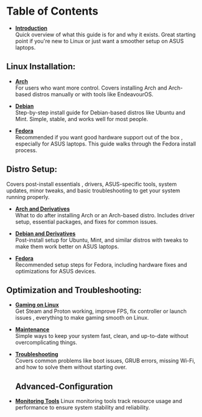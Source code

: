 # Table of Contents

* [**Introduction**](README.md)  
  Quick overview of what this guide is for and why it exists. Great starting point if you're new to Linux or just want a smoother setup on ASUS laptops.

## Linux Installation:


* [**Arch**](Linux-Installation/Arch.md)  
  For users who want more control. Covers installing Arch and Arch-based distros manually or with tools like EndeavourOS.

* [**Debian**](Linux-Installation/Debian.md)  
  Step-by-step install guide for Debian-based distros like Ubuntu and Mint. Simple, stable, and works well for most people.

* [**Fedora**](Linux-Installation/Fedora.md)  
  Recommended if you want good hardware support out of the box , especially for ASUS laptops. This guide walks through the Fedora install process.

## Distro Setup:

Covers post-install essentials , drivers, ASUS-specific tools, system updates, minor tweaks, and basic troubleshooting to get your system running properly.

* [**Arch and Derivatives**](<Distro Setup/arch-and-derivatives.md>)  
  What to do after installing Arch or an Arch-based distro. Includes driver setup, essential packages, and fixes for common issues.

* [**Debian and Derivatives**](<Distro Setup/debian-and-derivatives.md>)  
  Post-install setup for Ubuntu, Mint, and similar distros  with tweaks to make them work better on ASUS laptops.
*  [**Fedora**](<Distro Setup/Fedora.md>)  
  Recommended setup steps for Fedora, including hardware fixes and optimizations for ASUS devices.


## Optimization and Troubleshooting:

* [**Gaming on Linux**](optimization-and-troubleshooting/gaming-on-linux.md)  
  Get Steam and Proton working, improve FPS, fix controller or launch issues , everything to make gaming smooth on Linux.

* [**Maintenance**](optimization-and-troubleshooting/maintenance.md)  
  Simple ways to keep your system fast, clean, and up-to-date without overcomplicating things.

* [**Troubleshooting**](optimization-and-troubleshooting/troubleshooting.md)  
  Covers common problems like boot issues, GRUB errors, missing Wi-Fi, and how to solve them without starting over.

  ## Advanced-Configuration
* [**Monitoring Tools**](Advanced-Configuration/monitoring-tools.md)
  Linux monitoring tools track resource usage and performance to ensure system stability and reliability.

